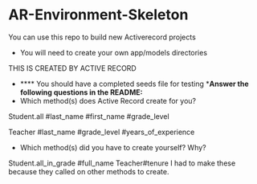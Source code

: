 # AR-Environment-Skeleton

You can use this repo to build new Activerecord projects

* You will need to create your own app/models directories

<!-- - A Student has a first_name (string)
- A Student has a last_name (string)
- A Student has a grade_level (string), for ex: "first", "second", "third", etc... -->
<!-- - Student#full_name should return the first and last name of the student in one string, for ex: "Ian Grubb" -->
<!-- - Student#grade_level should return the student's grade level -->
<!-- - Student.all should return a list of all students --> THIS IS CREATED BY ACTIVE RECORD

<!-- - Student.all_in_grade should receive an argument of a grade, ex: "first", and return all students who are in that grade -->
<!-- - A Teacher has a last_name (string)
- A Teacher has a grade_level (string)
- A Teacher has a years_of_experience (integer) -->
<!-- - Teacher#tenure should return true if a teacher has taught more than 5 years, otherwise false -->
- **** You should have a completed seeds file for testing ***Answer the following questions in the README:**
- Which method(s) does Active Record create for you?

Student.all
#last_name
#first_name
#grade_level

Teacher 
#last_name
#grade_level
#years_of_experience

- Which method(s) did you have to create yourself? Why?

Student.all_in_grade
#full_name
Teacher#tenure
I had to make these because they called on other methods to create.
